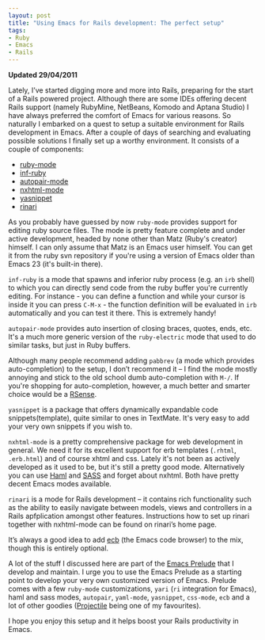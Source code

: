 ```yaml
---
layout: post
title: "Using Emacs for Rails development: The perfect setup"
tags:
- Ruby
- Emacs
- Rails
---
```


**Updated 29/04/2011**

Lately, I’ve started digging more and more into Rails, preparing for
the start of a Rails powered project. Although there are some IDEs
offering decent Rails support (namely RubyMine, NetBeans, Komodo and
Aptana Studio) I have always preferred the comfort of Emacs for
various reasons. So naturally I embarked on a quest to setup a
suitable environment for Rails development in Emacs. After a couple of
days of searching and evaluating possible solutions I finally set up a
worthy environment. It consists of a couple of components:

* [ruby-mode](http://svn.ruby-lang.org/cgi-bin/viewvc.cgi/trunk/misc/ruby-mode.el?view=log)
* [inf-ruby](http://svn.ruby-lang.org/cgi-bin/viewvc.cgi/trunk/misc/inf-ruby.el?view=log)
* [autopair-mode](http://code.google.com/p/autopair/)
* [nxhtml-mode](http://ourcomments.org/Emacs/nXhtml/doc/nxhtml.html)
* [yasnippet](http://code.google.com/p/yasnippet/)
* [rinari](http://rinari.rubyforge.org/)

As you probably have guessed by now `ruby-mode` provides support for
editing ruby source files. The mode is pretty feature complete and
under active development, headed by none other than Matz (Ruby's
creator) himself. I can only assume that Matz is an Emacs user
himself. You can get it from the ruby svn repository if you're using a
version of Emacs older than Emacs 23 (it's built-in there).

`inf-ruby` is a mode that spawns and inferior ruby process (e.g. an `irb` shell)
to which you can directly send code from the ruby buffer you're
currently editing. For instance - you can define a function and while
your cursor is inside it you can press `C-M-x` - the function definition
will be evaluated in `irb` automatically and you can test it there. This
is extremely handy!

`autopair-mode` provides auto insertion of closing braces, quotes,
ends, etc. It's a much more generic version of the `ruby-electric` mode
that used to do similar tasks, but just in Ruby buffers.

Although many people recommend adding `pabbrev` (a mode which
provides auto-completion) to the setup, I don’t recommend it – I find
the mode mostly annoying and stick to the old school dumb
auto-completion with `M-/`. If you're shopping for auto-completion,
however, a much better and smarter choice would be a
[RSense](http://cx4a.org/software/rsense/).

`yasnippet` is a package that offers dynamically expandable code
snippets(template), quite similar to ones in TextMate. It's very easy
to add your very own snippets if you wish to.

`nxhtml-mode` is a pretty comprehensive package for web development in
general. We need it for its excellent support for erb
templates (`.rhtml`, `.erb.html`) and of course xhtml and css. Lately it's
not been as actively developed as it used to be, but it's still a
pretty good mode. Alternatively you can use
[Haml](https://github.com/nex3/haml) and
[SASS](https://github.com/antonj/scss-mode) and forget about
nxhtml. Both have pretty decent Emacs modes available.

`rinari` is a mode for Rails development – it contains rich
functionality such as the ability to easily navigate between models,
views and controllers in a Rails apfplication amongst other
features. Instructions how to set up rinari together with nxhtml-mode
can be found on rinari’s home page.

It’s always a good idea to add [ecb](http://ecb.sourceforge.net/) (the Emacs code browser) to the mix,
though this is entirely optional.

A lot of the stuff I discussed here are part of the
[Emacs Prelude](https://github.com/bbatsov/prelude) that I
develop and maintain. I urge you to use the Emacs Prelude as a starting point to
develop your very own customized version of Emacs. Prelude comes with a
few `ruby-mode` customizations, `yari` (`ri` integration for Emacs), haml and
sass modes, `autopair`, `yaml-mode`, `yasnippet`, `css-mode`, `ecb` and a lot of
other goodies ([Projectile](https://github.com/bbatsov/projectile) being one of my favourites).

I hope you enjoy this setup and it helps boost your Rails productivity in Emacs.

